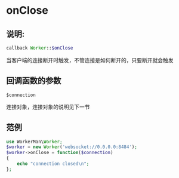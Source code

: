 # onClose
## 说明:
```php
callback Worker::$onClose
```

当客户端的连接断开时触发，不管连接是如何断开的，只要断开就会触发

## 回调函数的参数

``` $connection ```

连接对象，连接对象的说明见下一节


## 范例

```php
use WorkerMan\Worker;
$worker = new Worker('websocket://0.0.0.0:8484');
$worker->onClose = function($connection)
{
    echo "connection closed\n";
};
```
